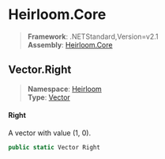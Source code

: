 # Heirloom.Core

> **Framework**: .NETStandard,Version=v2.1  
> **Assembly**: [Heirloom.Core][0]  

## Vector.Right

> **Namespace**: [Heirloom][0]  
> **Type**: [Vector][1]  

#### Right

A vector with value (1, 0).

```cs
public static Vector Right
```

[0]: ../../../Heirloom.Core.md
[1]: ../Vector.md
